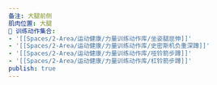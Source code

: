 ```yaml
---
备注: 大腿前侧
肌肉位置: 大腿
🏃 训练动作集合:
- '[[Spaces/2-Area/运动健康/力量训练动作库/坐姿腿屈伸]]'
- '[[Spaces/2-Area/运动健康/力量训练动作库/史密斯机负重深蹲]]'
- '[[Spaces/2-Area/运动健康/力量训练动作库/哑铃箭步蹲]]'
- '[[Spaces/2-Area/运动健康/力量训练动作库/杠铃箭步蹲]]'
publish: true
---
```

